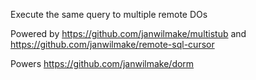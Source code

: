 Execute the same query to multiple remote DOs

Powered by https://github.com/janwilmake/multistub and https://github.com/janwilmake/remote-sql-cursor

Powers https://github.com/janwilmake/dorm

